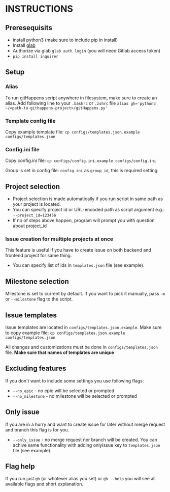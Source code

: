 # INSTRUCTIONS

## Preresequisits

- install python3 (make sure to include pip in install)
- Install [glab](https://gitlab.com/gitlab-org/cli)
- Authorize via glab `glab auth login` (you will need Gitlab access token)
- `pip install inquirer`

## Setup

### Alias 

To run gitHappens script anywhere in filesystem, make sure to create an alias.
Add following line to your `.bashrc` or `.zshrc` file
```alias gh='python3 ~/<path-to-githappens-project>/gitHappens.py'```

### Template config file

Copy example template file: `cp configs/templates.json.example configs/templates.json`

### Config.ini file

Copy config.ini file: `cp configs/config.ini.example configs/config.ini`

Group is set in config file: `config.ini` as `group_id`, this is required setting.



## Project selection

- Project selection is made automatically if you run script in same path as your project is located.
- You can specify project id or URL-encoded path as script argument e.g.: `--project_id=123456`
- If no of steps above happen, program will prompt you with question about project_id

### Issue creation for multiple projects at once
This feature is useful if you have to create issue on both backend and frontend project for same thing.
- You can specify list of ids in `templates.json` file (see example).

## Milestone selection

Milestone is set to current by default. If you want to pick it manually, pass `-m` or `--milestone` flag to the script.

## Issue templates

Issue templates are located in `configs/templates.json.example`.
Make sure to copy example file: `cp configs/templates.json.example configs/templates.json`

All changes and customizations must be done in `configs/templates.json` file.
**Make sure that names of templates are unique**


## Excluding features
If you don't want to include some settings you use following flags:
- `--no_epic` - no epic will be selected or prompted
- `--no_milestone` - no milestone will be selected or prompted


## Only issue
If you are in a hurry and want to create issue for later without merge request and branch this flag is for you.
- `--only_issue` - no merge request nor branch will be created.
You can achive same functionality with adding onlyIssue key to `templates.json` file (see example).

## Flag help
If you run just `gh` (or whatever alias you set) or `gh --help` you will see all available flags and short explanation.
